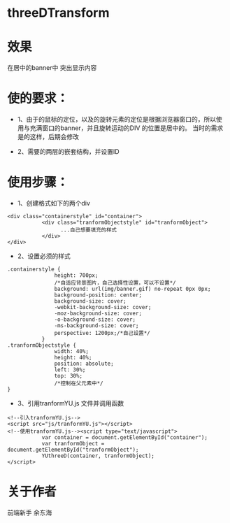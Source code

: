 # threeDTransform

# 效果
在居中的banner中 突出显示内容


# 使的要求：

* 1、由于的鼠标的定位，以及的旋转元素的定位是根据浏览器窗口的，所以使用与充满窗口的banner，并且旋转运动的DIV 的位置是居中的。
 当时的需求是的这样，后期会修改
   
* 2、需要的两层的嵌套结构，并设置ID

# 使用步骤：

* 1、创建格式如下的两个div
 ```
<div class="containerstyle" id="container">
    		<div class="tranformObjectstyle" id="tranformObject">
                  ...自己想要填充的样式
			</div>
</div>
```
* 2、设置必须的样式
 ```
.containerstyle {
    			height: 700px;
				/*自适应背景图片，自己选择性设置，可以不设置*/
				background: url(img/banner.gif) no-repeat 0px 0px;
				background-position: center;
				background-size: cover;
				-webkit-background-size: cover;
				-moz-background-size: cover;
				-o-background-size: cover;
				-ms-background-size: cover;
				perspective: 1200px;/*自己设置*/
			}	
.tranformObjectstyle {
				width: 40%;
				height: 40%;
				position: absolute;
				left: 30%;
				top: 30%;
                /*控制在父元素中*/
}
```
* 3、引用tranformYU.js 文件并调用函数
 ```
<!--引入tranformYU.js-->
<script src="js/tranformYU.js"></script>
<!--使用tranformYU.js--><script type="text/javascript">
			var container = document.getElementById("container");
			var tranformObject = document.getElementById("tranformObject");
			YUthreeD(container, tranformObject);
</script>
```



# 关于作者 
前端新手  余东海
